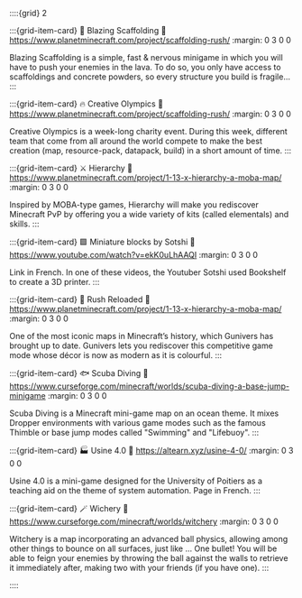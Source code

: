 ::::{grid} 2

:::{grid-item-card} 🌋 Blazing Scaffolding
:link: https://www.planetminecraft.com/project/scaffolding-rush/
:margin: 0 3 0 0

Blazing Scaffolding is a simple, fast & nervous minigame in which you will have to push your enemies in the lava.
To do so, you only have access to scaffoldings and concrete powders, so every structure you build is fragile…
:::

:::{grid-item-card} 🔥 Creative Olympics
:link: https://www.planetminecraft.com/project/scaffolding-rush/
:margin: 0 3 0 0

Creative Olympics is a week-long charity event. During this week, different team that come from all around the world compete to make the best creation (map, resource-pack, datapack, build) in a short amount of time.
:::

:::{grid-item-card} ⚔️ Hierarchy
:link: https://www.planetminecraft.com/project/1-13-x-hierarchy-a-moba-map/
:margin: 0 3 0 0

Inspired by MOBA-type games, Hierarchy will make you rediscover Minecraft PvP by offering you a wide variety of kits (called elementals) and skills.
:::

:::{grid-item-card} 🟩 Miniature blocks by Sotshi
:link: https://www.youtube.com/watch?v=ekK0uLhAAQI
:margin: 0 3 0 0

Link in French. In one of these videos, the Youtuber Sotshi used Bookshelf to create a 3D printer.
:::

:::{grid-item-card} 🏃 Rush Reloaded
:link: https://www.planetminecraft.com/project/1-13-x-hierarchy-a-moba-map/
:margin: 0 3 0 0

One of the most iconic maps in Minecraft’s history, which Gunivers has brought up to date. Gunivers lets you rediscover this competitive game mode whose décor is now as modern as it is colourful.
:::

:::{grid-item-card} 🐟 Scuba Diving
:link: https://www.curseforge.com/minecraft/worlds/scuba-diving-a-base-jump-minigame
:margin: 0 3 0 0

Scuba Diving is a Minecraft mini-game map on an ocean theme. It mixes Dropper environments with various game modes such as the famous Thimble or base jump modes called "Swimming" and "Lifebuoy".
:::

:::{grid-item-card} 🏭 Usine 4.0
:link: https://altearn.xyz/usine-4-0/
:margin: 0 3 0 0

Usine 4.0 is a mini-game designed for the University of Poitiers as a teaching aid on the theme of system automation. Page in French.
:::

:::{grid-item-card} 🪄 Wichery
:link: https://www.curseforge.com/minecraft/worlds/witchery
:margin: 0 3 0 0

Witchery is a map incorporating an advanced ball physics, allowing among other things to bounce on all surfaces, just like … One bullet! You will be able to feign your enemies by throwing the ball against the walls to retrieve it immediately after, making two with your friends (if you have one).
:::


::::
